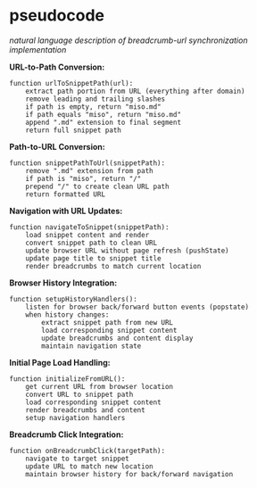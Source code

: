 # pseudocode
*natural language description of breadcrumb-url synchronization implementation*

**URL-to-Path Conversion:**
```
function urlToSnippetPath(url):
    extract path portion from URL (everything after domain)
    remove leading and trailing slashes
    if path is empty, return "miso.md"
    if path equals "miso", return "miso.md"
    append ".md" extension to final segment
    return full snippet path
```

**Path-to-URL Conversion:**
```
function snippetPathToUrl(snippetPath):
    remove ".md" extension from path
    if path is "miso", return "/"
    prepend "/" to create clean URL path
    return formatted URL
```

**Navigation with URL Updates:**
```
function navigateToSnippet(snippetPath):
    load snippet content and render
    convert snippet path to clean URL
    update browser URL without page refresh (pushState)
    update page title to snippet title
    render breadcrumbs to match current location
```

**Browser History Integration:**
```
function setupHistoryHandlers():
    listen for browser back/forward button events (popstate)
    when history changes:
        extract snippet path from new URL
        load corresponding snippet content
        update breadcrumbs and content display
        maintain navigation state
```

**Initial Page Load Handling:**
```
function initializeFromURL():
    get current URL from browser location
    convert URL to snippet path
    load corresponding snippet content
    render breadcrumbs and content
    setup navigation handlers
```

**Breadcrumb Click Integration:**
```
function onBreadcrumbClick(targetPath):
    navigate to target snippet
    update URL to match new location
    maintain browser history for back/forward navigation
```